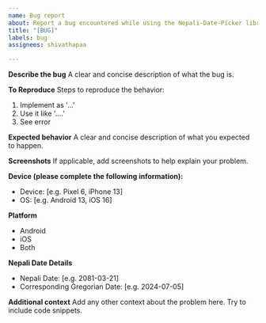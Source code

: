 ```yaml
---
name: Bug report
about: Report a bug encountered while using the Nepali-Date-Picker library
title: "[BUG]"
labels: bug
assignees: shivathapaa

---
```


**Describe the bug**
A clear and concise description of what the bug is.

**To Reproduce**
Steps to reproduce the behavior:
1. Implement as '...'
2. Use it like '....'
3. See error

**Expected behavior**
A clear and concise description of what you expected to happen.

**Screenshots**
If applicable, add screenshots to help explain your problem.

**Device (please complete the following information):**
 - Device: [e.g. Pixel 6, iPhone 13]
 - OS: [e.g. Android 13, iOS 16]

**Platform**
 - Android 
 - iOS
 - Both

**Nepali Date Details**
 - Nepali Date: [e.g. 2081-03-21]
 - Corresponding Gregorian Date: [e.g. 2024-07-05] 

**Additional context**
Add any other context about the problem here. Try to include code snippets.
